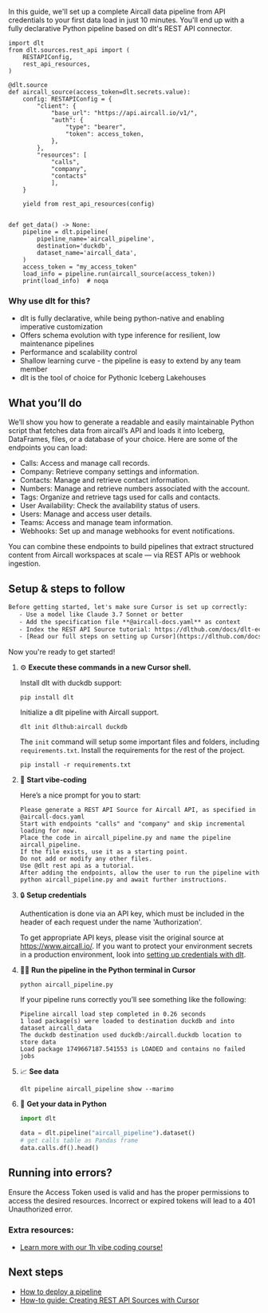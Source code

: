 In this guide, we'll set up a complete Aircall data pipeline from API credentials to your first data load in just 10 minutes. You'll end up with a fully declarative Python pipeline based on dlt's REST API connector.

```python-outcome
import dlt
from dlt.sources.rest_api import (
    RESTAPIConfig,
    rest_api_resources,
)

@dlt.source
def aircall_source(access_token=dlt.secrets.value):
    config: RESTAPIConfig = {
        "client": {
            "base_url": "https://api.aircall.io/v1/",
            "auth": {
                "type": "bearer",
                "token": access_token,
            },
        },
        "resources": [
            "calls",
            "company",
            "contacts"
            ],
    }

    yield from rest_api_resources(config)


def get_data() -> None:
    pipeline = dlt.pipeline(
        pipeline_name='aircall_pipeline',
        destination='duckdb',
        dataset_name='aircall_data', 
    )
    access_token = "my_access_token"
    load_info = pipeline.run(aircall_source(access_token))
    print(load_info)  # noqa
```

### Why use dlt for this?

- dlt is fully declarative, while being python-native and enabling imperative customization
- Offers schema evolution with type inference for resilient, low maintenance pipelines
- Performance and scalability control
- Shallow learning curve - the pipeline is easy to extend by any team member
- dlt is the tool of choice for Pythonic Iceberg Lakehouses

## What you’ll do

We’ll show you how to generate a readable and easily maintainable Python script that fetches data from aircall’s API and loads it into Iceberg, DataFrames, files, or a database of your choice. Here are some of the endpoints you can load:

- Calls: Access and manage call records.
- Company: Retrieve company settings and information.
- Contacts: Manage and retrieve contact information.
- Numbers: Manage and retrieve numbers associated with the account.
- Tags: Organize and retrieve tags used for calls and contacts.
- User Availability: Check the availability status of users.
- Users: Manage and access user details.
- Teams: Access and manage team information.
- Webhooks: Set up and manage webhooks for event notifications.

You can combine these endpoints to build pipelines that extract structured content from Aircall workspaces at scale — via REST APIs or webhook ingestion.

## Setup & steps to follow

```default
Before getting started, let's make sure Cursor is set up correctly:
   - Use a model like Claude 3.7 Sonnet or better
   - Add the specification file **@aircall-docs.yaml** as context
   - Index the REST API Source tutorial: https://dlthub.com/docs/dlt-ecosystem/verified-sources/rest_api/ and add it to context as **@dlt rest api**
   - [Read our full steps on setting up Cursor](https://dlthub.com/docs/dlt-ecosystem/llm-tooling/cursor-restapi#23-configuring-cursor-with-documentation)
```

Now you're ready to get started! 

1. ⚙️ **Execute these commands in a new Cursor shell.**
    
    Install dlt with duckdb support:
    ```shell
    pip install dlt
    ```

    Initialize a dlt pipeline with Aircall support.
    ```shell
    dlt init dlthub:aircall duckdb
    ```

    The `init` command will setup some important files and folders, including `requirements.txt`. Install the requirements for the rest of the project.
    ```shell
    pip install -r requirements.txt
    ```
    
2. 🤠 **Start vibe-coding**
    
    Here’s a nice prompt for you to start: 
    
    ```prompt
    Please generate a REST API Source for Aircall API, as specified in @aircall-docs.yaml 
    Start with endpoints "calls" and "company" and skip incremental loading for now. 
    Place the code in aircall_pipeline.py and name the pipeline aircall_pipeline. 
    If the file exists, use it as a starting point. 
    Do not add or modify any other files. 
    Use @dlt rest api as a tutorial. 
    After adding the endpoints, allow the user to run the pipeline with python aircall_pipeline.py and await further instructions.
    ```

    
3. 🔒 **Setup credentials** 
    
    Authentication is done via an API key, which must be included in the header of each request under the name 'Authorization'.
    
    To get appropriate API keys, please visit the original source at https://www.aircall.io/.
    If you want to protect your environment secrets in a production environment, look into [setting up credentials with dlt](https://dlthub.com/docs/walkthroughs/add_credentials).
    
4. 🏃‍♀️ **Run the pipeline in the Python terminal in Cursor**
    
    ```shell
    python aircall_pipeline.py
    ```
    
    If your pipeline runs correctly you’ll see something like the following:
    
    ```shell
    Pipeline aircall load step completed in 0.26 seconds
    1 load package(s) were loaded to destination duckdb and into dataset aircall_data
    The duckdb destination used duckdb:/aircall.duckdb location to store data
    Load package 1749667187.541553 is LOADED and contains no failed jobs
    ```
    
5. 📈 **See data**
    
    ```shell
    dlt pipeline aircall_pipeline show --marimo
    ```
    
6. 🐍 **Get your data in Python**
    
    ```python
    import dlt

   data = dlt.pipeline("aircall_pipeline").dataset()
   # get calls table as Pandas frame
   data.calls.df().head()
    ```

## Running into errors?

Ensure the Access Token used is valid and has the proper permissions to access the desired resources. Incorrect or expired tokens will lead to a 401 Unauthorized error.

### Extra resources:

- [Learn more with our 1h vibe coding course!](https://www.youtube.com/watch?v=GGid70rnJuM)

## Next steps

- [How to deploy a pipeline](https://dlthub.com/docs/walkthroughs/deploy-a-pipeline)
- [How-to guide: Creating REST API Sources with Cursor](https://dlthub.com/docs/dlt-ecosystem/llm-tooling/cursor-restapi)
